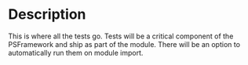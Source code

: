 # Description
This is where all the tests go.
Tests will be a critical component of the PSFramework and ship as part of the module.
There will be an option to automatically run them on module import.